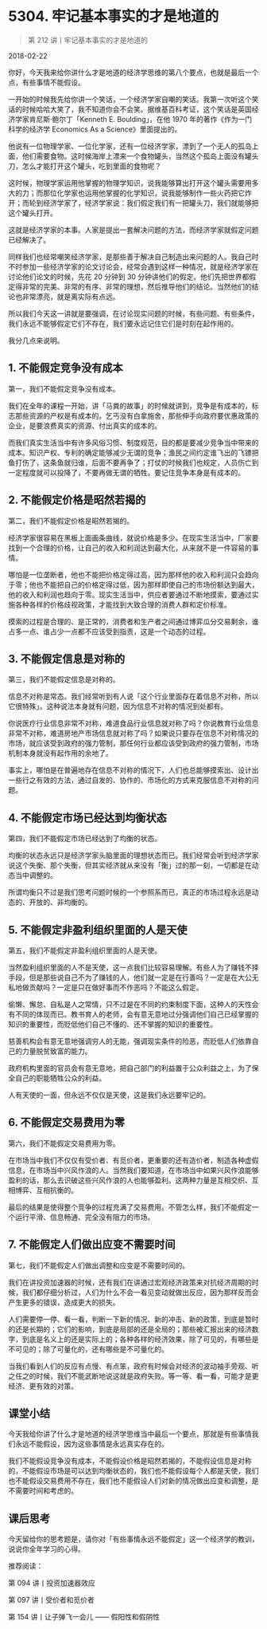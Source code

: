 # 5304. 牢记基本事实的才是地道的

> 第 212 讲丨牢记基本事实的才是地道的

2018-02-22


你好，今天我来给你讲什么才是地道的经济学思维的第八个要点，也就是最后一个点，有些事情不能假设。

一开始的时候我先给你讲一个笑话，一个经济学家自嘲的笑话。我第一次听这个笑话的时候哈哈大笑了，我不知道你会不会笑。据维基百科考证，这个笑话是英国经济学家肯尼斯·鲍尔丁「Kenneth E. Boulding」，在他 1970 年的著作《作为一门科学的经济学 Economics As a Science》里面提出的。

他说有一位物理学家、一位化学家，还有一位经济学家，漂到了一个无人的孤岛上面，他们需要食物。这时候海岸上漂来一个食物罐头，当然这个孤岛上面没有罐头刀，怎么才能打开这个罐头，吃到里面的食物呢？

这时候，物理学家运用他掌握的物理学知识，说我能够算出打开这个罐头需要用多大的力；而那位化学家也运用他掌握的化学知识，说我能够制作一些火药把它炸开；而轮到经济学家了，经济学家说：我们假定我们有一把罐头刀，我们就能够把这个罐头打开。

这就是经济学家的本事。人家是提出一套解决问题的方法，而经济学家就假定问题已经解决了。

同样我们也经常嘲笑经济学家，是那些善于解决自己制造出来问题的人。我自己时不时参加一些经济学家的论文讨论会，经常会遇到这样一种情况，就是经济学家在讨论他们论文的时候，先花 20 分钟到 30 分钟讲他们的假定。他们先把世界都假定得非常的完美、非常的有序、非常的理想，然后推导他们的结论。当然他们的结论也非常漂亮，就是离实际有点远。

所以我们今天这一讲就是要强调，在讨论现实问题的时候，有些问题、有些条件，我们永远不能够假定它们不存在，我们要永远记住它们是时刻在起作用的。

我分几点来说明。

## 1. 不能假定竞争没有成本

第一，我们不能假定竞争没有成本。

我们在全年的课程一开始，讲「马粪的故事」的时候就讲到，竞争是有成本的，标志那些资源的产权是有成本的。乞丐没有白拿施舍，那些伸手向政府要优惠政策的企业，是要浪费真实的资源、付出真实的成本的。

而我们真实生活当中有许多风俗习惯、制度规范，目的都是要减少竞争当中带来的成本。知识产权、专利的确定能够减少无谓的竞争；渔民之间约定谁飞出的飞镖把鱼打伤了，这条鱼就归谁，后面不要再争了；打仗的时候我们也规定，人员伤亡到一定程度就可以投降了，不要再做无谓的牺牲。要记住竞争本身是有成本的。

## 2. 不能假定价格是昭然若揭的

第二，我们不能假定价格是昭然若揭的。

经济学家很容易在黑板上面画条曲线，就说价格是多少。在现实生活当中，厂家要找到一个合理的价格，让自己的收入和利润达到最大化，从来就不是一件容易的事情。

哪怕是一位垄断者，他也不能把价格定得过高，因为那样他的收入和利润只会趋向于零；他也不能把自己的价格定得过低，因为那样即使自己的市场份额达到最大，他的收入和利润也趋向于零。现实生活当中，供应者要通过不断地摸索，要通过实施各种各样的价格歧视政策，才能找到大致合理的消费人群和定价标准。

摸索的过程是合理的、是正常的，消费者和生产者之间通过博弈瓜分交易剩余，谁占多一点、谁占少一点都不应该受到指责，这是一个动态的过程。

## 3. 不能假定信息是对称的

第三，我们不能假定信息是对称的。

信息不对称是常态。我们经常听到有人说「这个行业里面存在着信息不对称，所以它很特殊」。这种说法本身就有问题，因为信息不对称的情况到处都有。

你说医疗行业信息非常不对称，难道食品行业信息就对称了吗？你说教育行业信息非常不对称，难道房地产市场信息就对称了吗？如果说只要存在信息不对称情况的市场，就应该受到政府的强力管制，那任何行业都应该受到政府的强力管制，市场机制本身就没有起作用的余地了。

事实上，哪怕是在普遍地存在信息不对称的情况下，人们也总能够摸索出、设计出一些行之有效的方法，通过自发的、协作的、市场化的方式来克服信息不对称的问题。

## 4. 不能假定市场已经达到均衡状态

第四，我们不能假定市场已经达到了均衡的状态。

均衡的状态永远只是经济学家头脑里面的理想状态而已。我们经常会听到经济学家说这个失衡、那个失衡，但其实经济就从来没有「衡」过的那一刻，一切都是在动态当中调整的。

所谓均衡只不过是我们思考问题时候的一个参照系而已，真正的市场过程永远是动态的、开放的、非均衡的。

## 5. 不能假定非盈利组织里面的人是天使

第五，我们不能假定非盈利组织里面的人是天使。

当然盈利组织里面的人不是天使，这一点我们比较容易理解。有些人为了赚钱不择手段，但是那些说自己不为了赚钱的人，他们就一定是在行善吗？一定是在大公无私地做贡献吗？一定是只在做好事而不作恶吗？不能这么假定。

偷懒、懈怠、自私是人之常情，只不过是在不同的约束制度下面，这种人的天性会有不同的体现而已。教书育人的老师，会有意无意地过分强调他们自己已经掌握的知识的重要性，而贬低他们自己不懂的、还不掌握的知识的重要性。

慈善机构会有意无意地强调穷人的无能，强调现实条件的险恶，而贬低人们依靠自己的力量脱贫致富的能力。

政府机构里面的官员会有意无意地，把自己部门的利益置于公众利益之上，为了保全自己的职能牺牲公众的利益。

人有天使的一面，但永远不仅仅是天使，这是我们永远要牢记的。

## 6. 不能假定交易费用为零

第六，我们不能假定交易费用为零。

在市场当中我们不仅仅有受价者、有觅价者，更重要的还有造价者，制造各种虚假信息，在市场当中兴风作浪的人。当然我们要知道，在市场当中如果兴风作浪能够盈利的话，那么去识破这些兴风作浪的人也能够盈利。这两种力量是互相交织、互相博弈、互相抗衡的。

最后的结果是使得整个竞争的过程充满了交易费用。不管怎么样，我们不能假定一个运行平滑、信息畅通、完全没有阻力的市场。

## 7. 不能假定人们做出应变不需要时间

第七，我们不能假定人们做出调整和应变是不需要时间的。

我们在讲投资加速器的时候，还有我们在讲通过宏观经济政策来对抗经济周期的时候，我们都仔细分析过，人们为什么不会一看见变动就做出反应，因为那样反而会产生更多的错误，造成更大的损失。

人们需要停一停、看一看，判断一下新的情况、新的冲击、新的政策，到底是暂时的还是长期的；它们的影响，到底是局部的还是全局的；那些被汇报出来的经济数字，到底是名义上的还是实际上的；各种各样的经济效果，除了可见的，有哪些是不可见的；除了可量化的，还有哪些是不可量化的。

当我们看到人们的反应有点慢、有点笨，政府有时候会对经济的波动袖手旁观、听之任之的时候，我们不能武断地说这就是政府失败。等一等、看一看，可能才是更经济、更有效的对策。

## 课堂小结

今天我给你讲了什么才是地道的经济学思维当中最后一个要点，那就是有些事情我们永远不能假设，因为这些事情是永远真实存在的。

我们不能假设竞争没有成本，不能假设价格是昭然若揭的，不能假设信息是对称的，不能假设市场是可以达到均衡状态的，我们也不能假设每个人都是天使，我们也不能假设交易费用不存在，我们也不能假设人们对新的情况做出应变和调整，是不需要时间和考虑的。

## 课后思考

今天留给你的思考题是，请你对「有些事情永远不能假定」这一个经济学的教训，说说你全年学习的心得。

推荐阅读：

第 094 讲丨投资加速器效应

第 097 讲丨受价者和觅价者

第 154 讲丨让子弹飞一会儿 —— 假阳性和假阴性

